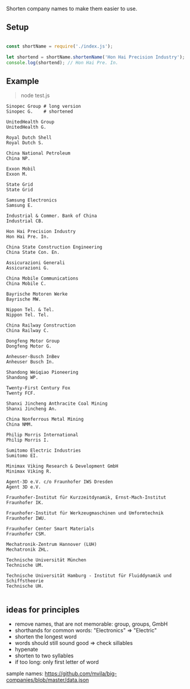 Shorten company names to make them easier to use.

## Setup

```js

const shortName = require('./index.js');

let shortend = shortName.shortenName('Hon Hai Precision Industry');
console.log(shortend); // Hon Hai Pre. In.


```

## Example

> node test.js

```
Sinopec Group # long version
Sinopec G.    # shortened

UnitedHealth Group
UnitedHealth G.

Royal Dutch Shell
Royal Dutch S.

China National Petroleum
China NP.

Exxon Mobil
Exxon M.

State Grid
State Grid

Samsung Electronics
Samsung E.

Industrial & Commer. Bank of China
Industrial CB.

Hon Hai Precision Industry
Hon Hai Pre. In.

China State Construction Engineering
China State Con. En.

Assicurazioni Generali
Assicurazioni G.

China Mobile Communications
China Mobile C.

Bayrische Motoren Werke
Bayrische MW.

Nippon Tel. & Tel.
Nippon Tel. Tel.

China Railway Construction
China Railway C.

Dongfeng Motor Group
Dongfeng Motor G.

Anheuser-Busch InBev
Anheuser Busch In.

Shandong Weiqiao Pioneering
Shandong WP.

Twenty-First Century Fox
Twenty FCF.

Shanxi Jincheng Anthracite Coal Mining
Shanxi Jincheng An.

China Nonferrous Metal Mining
China NMM.

Philip Morris International
Philip Morris I.

Sumitomo Electric Industries
Sumitomo EI.

Minimax Viking Research & Development GmbH
Minimax Viking R.

Agent-3D e.V. c/o Fraunhofer IWS Dresden
Agent 3D e.V.

Fraunhofer-Institut für Kurzzeitdynamik, Ernst-Mach-Institut
Fraunhofer IK.

Fraunhofer-Institut für Werkzeugmaschinen und Umformtechnik
Fraunhofer IWU.

Fraunhofer Center Smart Materials
Fraunhofer CSM.

Mechatronik-Zentrum Hannover (LUH)
Mechatronik ZHL.

Technische Universität München
Technische UM.

Technische Universität Hamburg - Institut für Fluiddynamik und Schiffstheorie
Technische UH.


```



## ideas for principles
* remove names, that are not memorable: group, groups, GmbH
* shorthands for common words: "Electronics" => "Electric"
* shorten the longest word
* words should still sound good => check sillables
* hypenate
* shorten to two syllables
* if too long: only first letter of word



sample names: https://github.com/mvila/big-companies/blob/master/data.json
